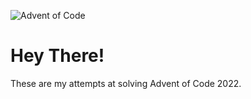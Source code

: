 ![Advent of Code](https://community.alteryx.com/t5/image/serverpage/image-id/269381iE1288FAEB30E4EDA?v=v2)

# Hey There!
These are my attempts at solving Advent of Code 2022.
